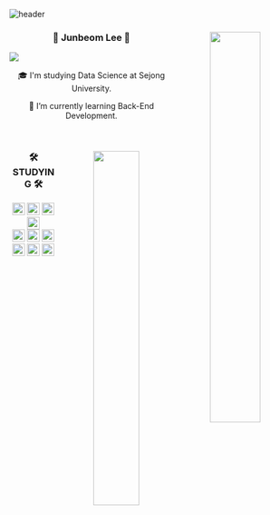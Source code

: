![header](https://capsule-render.vercel.app/api?type=waving&color=00CDFF&height=300&section=header&text=Junbeom%20Lee&fontSize=90)

<div align="center">
  
  <img align="right" style="width:42%" src="https://github-readme-stats.vercel.app/api?username=ss7622&rank_icon=github"/>

  ### 👋 Junbeom Lee 👋 
  <a href="https://2junbeom.tistory.com/"><img align="left" src="https://img.shields.io/badge/Tistory-000000?style=for-the-badge&logo=Tistory&logoColor=white"> </a> &nbsp;

  🎓 I'm studying Data Science at Sejong University.
  
  🌱 I’m currently learning Back-End Development.
  
  <br>
  
</div>

<div align="center">
  
  <img align="right" style="width:40%" src="http://mazassumnida.wtf/api/v2/generate_badge?boj=ss7622"/>
  
  ### 🛠 STUDYING 🛠
  <img src="https://img.shields.io/badge/-JAVA-007396?style=flat-square&logo=java&logoColor=white" height="22">
  <img src="https://img.shields.io/badge/-Spring%20Boot-6DB33F?style=flat-square&logo=springboot&logoColor=white" height="22"/> 
  <img src="https://img.shields.io/badge/-Maven-C71A36?style=flat-square&logo=apachemaven&logoColor=white" height="22"/>
  <img src="https://img.shields.io/badge/-Gradle-02303A?style=flat-square&logo=gradle" height="22"/>
  <br>
  <img src="https://img.shields.io/badge/jQuery-0769AD?style=flat-square&logo=jquery&logoColor=white" height="22"/>
  <img src="https://img.shields.io/badge/MySQL-4479A1?style=flat-square&logo=mysql&logoColor=white" height="22"/>
  <img src="https://img.shields.io/badge/PostgreSQL-4169E1?style=flat-square&logo=postgresql&logoColor=white" height="22"/>
  <br>
  <img src="https://img.shields.io/badge/AWS-232F3E?style=flat-square&logo=amazonaws&logoColor=white" height="22"/> 
  <img src="https://img.shields.io/badge/Linux-FCC624?style=flat-square&logo=linux&logoColor=black" height="22"/> 
  <img src="https://img.shields.io/badge/Docker-2496ED?style=flat-square&logo=docker&logoColor=white" height="22"/> 
  <br>
</div>
